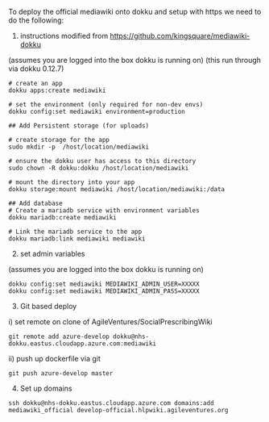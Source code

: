 To deploy the official mediawiki onto dokku and setup with https we need to do the following:

1. instructions modified from https://github.com/kingsquare/mediawiki-dokku  

(assumes you are logged into the box dokku is running on)
(this run through via dokku 0.12.7)

```
# create an app
dokku apps:create mediawiki

# set the environment (only required for non-dev envs)
dokku config:set mediawiki environment=production

## Add Persistent storage (for uploads)

# create storage for the app
sudo mkdir -p  /host/location/mediawiki

# ensure the dokku user has access to this directory
sudo chown -R dokku:dokku /host/location/mediawiki

# mount the directory into your app
dokku storage:mount mediawiki /host/location/mediawiki:/data

## Add database
# Create a mariadb service with environment variables
dokku mariadb:create mediawiki

# Link the mariadb service to the app
dokku mariadb:link mediawiki mediawiki
```

2. set admin variables

(assumes you are logged into the box dokku is running on)

```
dokku config:set mediawiki MEDIAWIKI_ADMIN_USER=XXXXX
dokku config:set mediawiki MEDIAWIKI_ADMIN_PASS=XXXXX
```

3. Git based deploy

i) set remote on clone of AgileVentures/SocialPrescribingWiki

```
git remote add azure-develop dokku@nhs-dokku.eastus.cloudapp.azure.com:mediawiki
```

ii) push up dockerfile via git

```
git push azure-develop master
```


4. Set up domains

```
ssh dokku@nhs-dokku.eastus.cloudapp.azure.com domains:add mediawiki_official develop-official.hlpwiki.agileventures.org 
```
